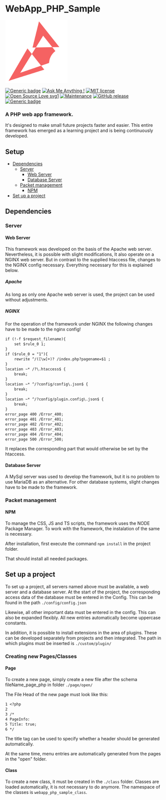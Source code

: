 # WebApp_PHP_Sample

<img src="./framework.src/dist/img/fav.png" alt="FrameWork Logo" width="200" />

[![Generic badge](https://img.shields.io/badge/Lead_Developer-JosunLP-black.svg)](https://josunlp.de/)
[![Ask Me Anything !](https://img.shields.io/badge/Ask%20me-anything-1abc9c.svg)](https://gitlab.com/JosunLP)
[![MIT license](https://img.shields.io/badge/License-MIT-blue.svg)](https://gitlab.com/webapp_php_sample/framework/blob/master/LICENSE)
[![Open Source Love svg1](https://badges.frapsoft.com/os/v1/open-source.svg?v=103)](https://github.com/ellerbrock/open-source-badges/)
[![Maintenance](https://img.shields.io/badge/Maintained%3F-yes-green.svg)](https://github.com/Josunlp/webapp_php_sample/graphs/commit-activity)
[![GitHub release](https://img.shields.io/github/tag/JosunLP/webapp_php_sample.svg)](https://github.com/JosunLP/webapp_php_sample/releases)
[![Generic badge](https://img.shields.io/badge/Made_with-PHP-blue.svg)](https://www.php.net/)

### A PHP web app framework.

It's designed to make small future projects faster and easier. This entire framework has emerged as a learning project and is being continuously developed.

## Setup

- [Dependencies](#dependencies)
    - [Server](#server)
        - [Web Server](#web-server)
        - [Database Server](#database-server)
    - [Packet management](#packet-management)
        - [NPM](#npm)
- [Set up a project](#set-up-a-project)

## Dependencies
### Server
#### Web Server

This framework was developed on the basis of the Apache web server. Nevertheless, it is possible with slight modifications,
It also operate on a NGINX web server. But in contrast to the supplied htaccess file, changes to the
NGINX config necessary. Everything necessary for this is explained below.

##### Apache
As long as only one Apache web server is used, the project can be used without adjustments.

##### NGINX
For the operation of the framework under NGINX the following changes have to be made to the nginx config!

    if (!-f $request_filename){
    	set $rule_0 1;
    }
    if ($rule_0 = "1"){
    	rewrite ^/([\w]+)? /index.php?pagename=$1 ;
    }
    location ~* /?\.htaccess$ {
    	break;
    }
    location ~* ^/?config/config\.json$ {
    	break;
    }
    location ~* ^/?config/plugin.config\.json$ {
    	break;
    }
    error_page 400 /Error_400;
    error_page 401 /Error_401;
    error_page 402 /Error_402;
    error_page 403 /Error_403;
    error_page 404 /Error_404;
    error_page 500 /Error_500;
   
 It replaces the corresponding part that would otherwise be set by the htaccess.
 
#### Database Server
A MySql server was used to develop the framework, but it is no problem to use MariaDB as an alternative. For other database systems, slight changes have to be made to the framework.

### Packet management

#### NPM
To manage the CSS, JS and TS scripts, the framework uses the NODE Package Manager. To work with the framework, the instalation of the same is necessary.

After installation, first execute the command ```npm install``` in the project folder.

That should install all needed packages.

## Set up a project
To set up a project, all servers named above must be available, a web server and a database server.
At the start of the project, the corresponding access data of the database must be entered in the Config. This can be found in the path ```./config/config.json```

Likewise, all other important data must be entered in the config. This can also be expanded flexibly. All new entries automatically become uppercase constants.

In addition, it is possible to install extensions in the area of plugins. These can be developed separately from projects and then integrated. The path in which plugins must be inserted is ```./custom/plugin/```

### Creating new Pages/Classes
#### Page

To create a new page, simply create a new file after the schema fileName_page_php in folder ```./page/open/```

The File Head of the new page must look like this:

    1 <?php
    2 
    3 /*
    4 PageInfo:
    5 Title: true;
    6 */

The title tag can be used to specify whether a header should be generated automatically.

At the same time, menu entries are automatically generated from the pages in the "open" folder.

#### Class

To create a new class, it must be created in the ```./class``` folder. Classes are loaded automatically, it is not necessary to do anymore. The namespace of the classes is ```webapp_php_sample_class```.

